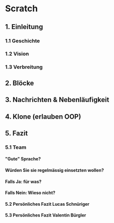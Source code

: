 # Scratch
## 1. Einleitung
### 1.1 Geschichte

### 1.2 Vision

### 1.3 Verbreitung

## 2. Blöcke

## 3. Nachrichten & Nebenläufigkeit

## 4. Klone (erlauben OOP)

## 5. Fazit
### 5.1 Team
#### "Gute" Sprache? 
####  Würden Sie sie regelmässig einsetzten wollen? 
####  Falls Ja: für was? 
####  Falls Nein: Wieso nicht?

#### 5.2 Persönliches Fazit Lucas Schnüriger

#### 5.3 Persönliches Fazit Valentin Bürgler
